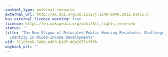 ```yaml
---
content_type: external-resource
external_url: http://dx.doi.org/10.1111/j.1540-6040.2012.01411.x
has_external_license_warning: true
license: https://en.wikipedia.org/wiki/All_rights_reserved
status: ''
title: 'The New Stigma of Relocated Public Housing Residents: Challenges to Social
  Identity in Mixed-Income Developments'
uid: 311cbce8-7eb0-4d63-b20f-40a1075cfffb
wayback_url: ''
---
```

